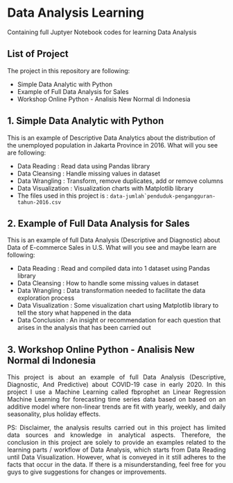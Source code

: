 # Data Analysis Learning
Containing full Juptyer Notebook codes for learning Data Analysis
## List of Project
The project in this repository are following:
- Simple Data Analytic with Python
- Example of Full Data Analysis for Sales
- Workshop Online Python - Analisis New Normal di Indonesia

## 1. Simple Data Analytic with Python
This is an example of Descriptive Data Analytics about the distribution of the unemployed population in Jakarta Province in 2016. What will you see are following:
- Data Reading : Read data using Pandas library
- Data Cleansing : Handle missing values in dataset
- Data Wrangling : Transform, remove duplicates, add or remove columns
- Data Visualization : Visualization charts with Matplotlib library
- The files used in this project is : ```data-jumlah`penduduk-pengangguran-tahun-2016.csv```

## 2. Example of Full Data Analysis for Sales
This is an example of full Data Analysis (Descriptive and Diagnostic) about Data of E-commerce Sales in U.S. What will you see and maybe learn are following:
- Data Reading : Read and compiled data into 1 dataset using Pandas library
- Data Cleansing : How to handle some missing values in dataset
- Data Wrangling : Data transformation needed to facilitate the data exploration process
- Data Visualization : Some visualization chart using Matplotlib library to tell the story what happened in the data
- Data Conclusion : An insight or recommendation for each question that arises in the analysis that has been carried out

## 3. Workshop Online Python - Analisis New Normal di Indonesia
<p align="justify">This project is about an example of full Data Analysis (Descriptive, Diagnostic, And Predictive) about COVID-19 case in early 2020. In this project I use a Machine Learning called fbprophet an Linear Regression Machine Learning for forecasting time series data based on based on an additive model where non-linear trends are fit with yearly, weekly, and daily seasonality, plus holiday effects.</p>

<p align="justify">PS: Disclaimer, the analysis results carried out in this project has limited data sources and knowledge in analytical aspects. Therefore, the conclusion in this project are solely to provide an examples related to the learning parts / workflow of Data Analysis, which starts from Data Reading until Data Visualization. However, what is conveyed in it still adheres to the facts that occur in the data. If there is a misunderstanding, feel free for you guys to give suggestions for changes or improvements.</p>
